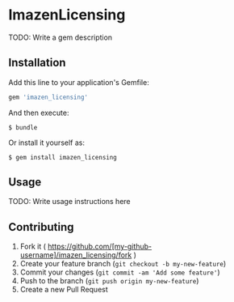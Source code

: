 # ImazenLicensing

TODO: Write a gem description

## Installation

Add this line to your application's Gemfile:

```ruby
gem 'imazen_licensing'
```

And then execute:

    $ bundle

Or install it yourself as:

    $ gem install imazen_licensing

## Usage

TODO: Write usage instructions here

## Contributing

1. Fork it ( https://github.com/[my-github-username]/imazen_licensing/fork )
2. Create your feature branch (`git checkout -b my-new-feature`)
3. Commit your changes (`git commit -am 'Add some feature'`)
4. Push to the branch (`git push origin my-new-feature`)
5. Create a new Pull Request

